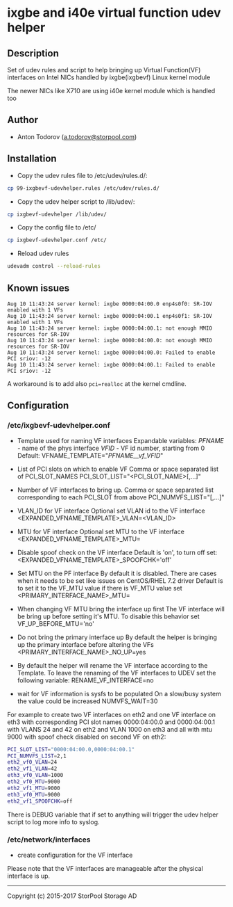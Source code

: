 # ixgbe and i40e virtual function udev helper

## Description

Set of udev rules and script to help bringing up Virtual Function(VF) interfaces on Intel NICs handled by ixgbe(ixgbevf) Linux kernel module

The newer NICs like X710 are using i40e kernel module which is handled too

## Author

* Anton Todorov (a.todorov@storpool.com)

## Installation

* Copy the udev rules file to /etc/udev/rules.d/:
```bash
cp 99-ixgbevf-udevhelper.rules /etc/udev/rules.d/
```
* Copy the udev helper script to /lib/udev/:
```bash
cp ixgbevf-udevhelper /lib/udev/
```
* Copy the config file to /etc/
```bash
cp ixgbevf-udevhelper.conf /etc/
```
* Reload udev rules
```bash
udevadm control --reload-rules
```

## Known issues

```
Aug 10 11:43:24 server kernel: ixgbe 0000:04:00.0 enp4s0f0: SR-IOV enabled with 1 VFs
Aug 10 11:43:24 server kernel: ixgbe 0000:04:00.1 enp4s0f1: SR-IOV enabled with 1 VFs
Aug 10 11:43:24 server kernel: ixgbe 0000:04:00.1: not enough MMIO resources for SR-IOV
Aug 10 11:43:24 server kernel: ixgbe 0000:04:00.0: not enough MMIO resources for SR-IOV
Aug 10 11:43:24 server kernel: ixgbe 0000:04:00.0: Failed to enable PCI sriov: -12
Aug 10 11:43:24 server kernel: ixgbe 0000:04:00.1: Failed to enable PCI sriov: -12
```

A workaround is to add also `pci=realloc` at the kernel cmdline.

## Configuration

### /etc/ixgbevf-udevhelper.conf

* Template used for naming VF interfaces
Expandable variables:
  _PFNAME_ - name of the phys interface
  _VFID_ - VF id number, starting from 0
Default: VFNAME_TEMPLATE="_PFNAME__vf_VFID_"

* List of PCI slots on which to enable VF
Comma or space separated list of PCI_SLOT_NAMES
PCI_SLOT_LIST="<PCI_SLOT_NAME>[,...]"

* Number of VF interfaces to bring up.
Comma or space separated list corresponding to each PCI_SLOT from above
PCI_NUMVFS_LIST="<number>[,...]"

* VLAN_ID for VF interface
Optional set VLAN id to the VF interface
<EXPANDED_VFNAME_TEMPLATE>_VLAN=<VLAN_ID>

* MTU for VF interface
Optional set MTU to the VF interface
<EXPANDED_VFNAME_TEMPLATE>_MTU=<MTU>

* Disable spoof check on the VF interface
Default is 'on', to turn off set:
<EXPANDED_VFNAME_TEMPLATE>_SPOOFCHK='off'

* Set MTU on the PF interface
By default it is disabled. There are cases when it needs to be set like issues on CentOS/RHEL 7.2 driver
Default is to set it to the VF_MTU value if there is VF_MTU value set
<PRIMARY_INTERFACE_NAME>_MTU=<number>

* When changing VF MTU bring the interface up first
The VF interface will be bring up before setting it's MTU. To disable this behavior set
VF_UP_BEFORE_MTU='no'

* Do not bring the primary interface up
By default the helper is bringing up the primary interface before altering
the VFs
<PRIMARY_INTERFACE_NAME>_NO_UP=yes

* By default the helper will rename the VF interface according to the Template.
To leave the renaming of the VF interfaces to UDEV set the following variable:
RENAME_VF_INTERFACE=no

* wait for VF information is sysfs to be populated
On a slow/busy system the value could be increased
NUMVFS_WAIT=30

For example to create two VF interfaces on eth2 and one VF interface on eth3 with corresponding PCI slot names 0000:04:00.0 and 0000:04:00.1 with VLANS 24 and 42 on eth2 and VLAN 1000 on eth3 and all with mtu 9000 with spoof check disabled on second VF on eth2:
```bash
PCI_SLOT_LIST="0000:04:00.0,0000:04:00.1"
PCI_NUMVFS_LIST=2,1
eth2_vf0_VLAN=24
eth2_vf1_VLAN=42
eth3_vf0_VLAN=1000
eth2_vf0_MTU=9000
eth2_vf1_MTU=9000
eth3_vf0_MTU=9000
eth2_vf1_SPOOFCHK=off
```

There is DEBUG variable that if set to anything will trigger the udev helper script to log more info to syslog.

### /etc/network/interfaces
* create configuration for the VF interface

Please note that the VF interfaces are manageable after the physical interface is up.

---
Copyright (c) 2015-2017 StorPool Storage AD
